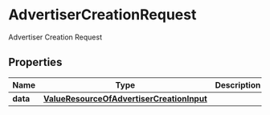 

# AdvertiserCreationRequest

Advertiser Creation Request

## Properties

| Name | Type | Description | Notes |
|------------ | ------------- | ------------- | -------------|
|**data** | [**ValueResourceOfAdvertiserCreationInput**](ValueResourceOfAdvertiserCreationInput.md) |  |  [optional] |



